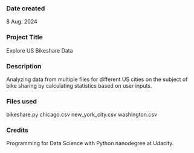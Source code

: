 ### Date created
8 Aug. 2024

### Project Title
Explore US Bikeshare Data

### Description
Analyzing data from multiple files for different US cities on the subject of bike sharing by calculating statistics based on user inputs.

### Files used
bikeshare.py
chicago.csv
new_york_city.csv
washington.csv

### Credits
Programming for Data Science with Python nanodegree at Udacity.

